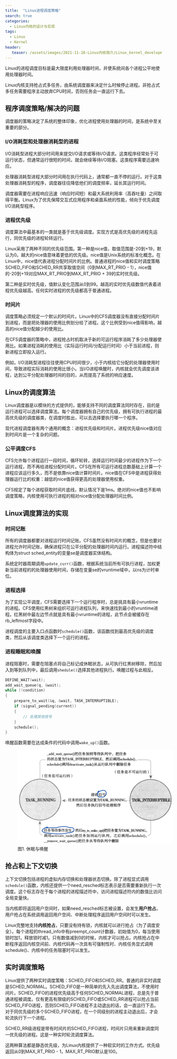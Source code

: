 ```yaml
---
title:  "Linux进程调度策略"
search: true
categories:
  - Linux内核的设计与实现
tags:
  - Linux
  - Kernel
header:
   teaser: /assets/images/2021-11-28-Linux内核简介/Linux_kernel_development.jpg
---
```


Linux的进程调度目标是最大限度利用处理器时间，并使系统间各个进程公平地使用处理器时间。

Linux内核支持抢占式多任务，由系统调度器来决定什么时候停止进程。非抢占式多任务需要程序主动放弃CPU时间，否则任务会一直运行下去。

## 程序调度策略/解决的问题

调度器的策略决定了系统的整体印象，优化进程使用处理器的时间，是系统中至关重要的部分。

### I/O消耗型和处理器消耗型的进程

I/O消耗型进程大部分时间用来提交I/O请求或等待I/O请求。这类程序经常处于可运行状态，但通常运行很短的时间，就会继续等待I/O阻塞。这类程序需要迅速响应。

处理器消耗型进程大部分时间用在执行代码上，通常都一直不停的运行。对于这类处理器消耗型的程序，调度器往往降低他们的调度频率，延长其运行时间。

调度器需要在进程响应迅速（响应时间短）和最大系统利用率（高吞吐量）之间取得平衡。Linux为了优先保障交互式应用程序和桌面系统的性能，倾向于优先调度I/O消耗型程序。

### 进程优先级

调度算法中最基本的一类就是基于优先级调度。实现方式是高优先级的进程先运行，同优先级的进程轮转运行。

Linux采用了两种不同的优先级范围。第一种是nice值，取值范围是-20到+19，默认为0。越大的nice值意味着更低的优先级。nice值是Unix系统的标准化概念。在Linux中，nice值代表进程分配时间片的比例。普通进程的nice值和实时调度策略SCHED_FIFO和SCHED_RR共享取值空间（0到MAX_RT_PRIO - 1），nice值的-20到+19对应MAX_RT_PRIO到MAX_RT_PRIO + 39的实时优先级。

第二种是实时优先级，值默认变化范围从0到99。越高的实时优先级数值代表着进程优先级越高。任何实时进程的优先级都高于普通进程。

### 时间片

调度策略必须规定一个默认的时间片。Linux中的CFS调度器没有直接分配时间片到进程，而是把处理器的使用比例划分给了进程。这个比例受到nice值得影响，越高的nice值分配越少的使用比。

在CFS调度器的策略中，进程抢占时机取决于新的可运行程序消耗了多少处理器使用比。如果进程消耗的使用比（实际运行时间/分配运行时间）小于当前进程，则新进程立即投入运行。

例如，I/O消耗型进程往往使用CPU时间很少，小于内核给它分配的处理器使用时间，导致进程实际消耗的使用比很小。当I/O进程唤醒时，内核就会优先调度该进程，达到公平分配处理器时间的目的，从而提高了系统的响应速度。

## Linux的调度算法

Linux调度器是以模块的方式提供的，能够支持不同的调度算法同时存在，目的是运行进程可以选择调度算法。每个调度器拥有自己的优先级，拥有可执行进程的最高优先级的调度器类，在调度时胜出，可以去选择要执行哪一个程序。

现代进程调度器有两个通用的概念：进程优先级和时间片。进程优先级nice值对应到时间片是一个复杂的问题。

### 公平调度CFS

CFS允许每个进程运行一段时间，循环轮转，选择运行时间最少的进程作为下一个运行进程，而不再给进程分配时间片。CFS在所有可运行进程总数基础上计算一个进程应该运行多久，而不是依靠nice值计算时间片。nice值在CFS中是进程获得处理器运行比的权重：越低的nice值获得更高的处理器使用权重。

CFS规定了每个进程获取时间片底线，默认情况下是1ms。绝对的nice值也不影响调度策略，内核使用可执行进程的相对nice值分配处理器时间比例。

## Linux调度算法的实现

### 时间记账

所有的调度器都要对进程运行时间记账。CFS虽然没有时间片的概念，但是也要对进程允许时间记账，确保进程只在公平分配的处理器时间内运行。进程描述符中结构体为struct sched_entity的变量se是调度器实体结构。

系统定时器周期调用`update_curr()`函数，根据系统当前所有可执行进程，加权更新当前进程的的处理器使用时间，存储在变量se的vruntime域中，以ns为计时单位。

### 进程选择

为了实现公平调度，CFS需要选择下一个运行程序时，总是挑具有最小vruntime的进程。CFS使用红黑树来组织可运行进程队列，来快速找到最小的vruntime进程。红黑树中最左边节点就是具有最小vruntime的进程，此节点会被缓存在rb_leftmost字段中。

进程调度的主要入口点函数时`schedule()`函数，该函数找到最高优先级的调度类，然后从该调度类选择下一个运行的进程。

### 进程睡眠和唤醒

进程阻塞时，需要在阻塞点将自己标记成休眠状态，从可执行红黑树移除，然后加入到等到队列中，最后调用`shedule()`选择其他进程执行。唤醒过程与此相反。

```c
DEFINE_WAIT(wait);
add_wait_queue(q, &wait);
while (!condition)
{
    prepare_to_wait(&q, &wait, TASK_INTERRUPTIBLE);
    if (signal_pending(current))
    {
        // 处理其他信号
    }
    schedule();
}
```

唤醒函数需要在达成条件的代码中调用`wake_up()`函数。

<figure style="width: 500px" class="align-center">
  <a href="/assets/images/2021-11-28-Linux进程调度策略/sleep_and_wakeup.png"><img src="/assets/images/2021-11-28-Linux进程调度策略/sleep_and_wakeup.png"></a>
  <figcaption>图1. 休眠与唤醒</figcaption>
</figure>

## 抢占和上下文切换

上下文切换包括进程的虚拟内存切换和处理器状态切换。除了进程显式调用`schedule()`函数，内核还提供一个need_resched标志表示是否需要重新执行一次调度。这个标志存在于每个进程的进程描述符中，访问进程描述符内的数值比访问全局变量快。

当内核即将返回用户空间时，如果need_resched标志被设置，会发生**用户抢占**。用户抢占在系统调用返回用户空间、中断处理程序返回用户空间时可以发生。

Linux完整地支持**内核抢占**，只要没有持有锁，内核就可以进行抢占（为了调度安全）。每个进程的thread_info中有preempt_count计数器，初始值为0，每当使用锁时加1，释放锁时减1。只有数值减到0的时候，内核才可以抢占。内核抢占在中断程序返回内核空间前、内核代码再一次具有可强制性时、内核任务显式调用schedule()、内核中的任务阻塞时可以发生。

## 实时调度策略

Linux提供了两种实时调度策略：SCHED_FIFO和SCHED_RR。普通的非实时调度是SCHED_NORMAL。SCHED_FIFO是一种简单的先入先出调度算法，不使用时间片。SCHED_FIFO的进程优先级高于任何SCHED_NORMAL进程，总是先于普通进程被调度。仅有更高有限级的SCHED_FIFO或SCHED_RR进程可以抢占当前SCHED_FIFO进程，否则SCHED_FIFO进程不主动退出的话，会一直运行下去。对于同优先级的多个SCHED_FIFO进程，在一个同级别的进程主动退出后，才会轮流执行下一个进程。

SCHED_RR级进程是带有时间片的SCHED_FIFO进程，时间片只用来重新调度同一优先级的进程。这是一种实时轮流调度算法。

这两种算法都是静态优先级，为Linux内核提供了一种软实时的工作方式。优先级返回从0到MAX_RT_PRIO - 1，MAX_RT_PRIO默认是100。